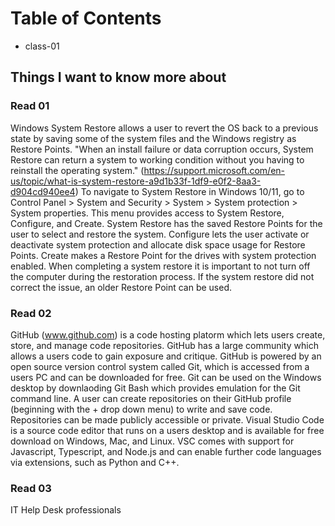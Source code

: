 # Table of Contents

- class-01

## Things I want to know more about

### Read 01
Windows System Restore allows a user to revert the OS back to a previous state by saving some of the system files and the Windows registry as Restore Points. 
"When an install failure or data corruption occurs, System Restore can return a system to working condition without you having to reinstall the operating system." (https://support.microsoft.com/en-us/topic/what-is-system-restore-a9d1b33f-1df9-e0f2-8aa3-d904cd940ee4)
To navigate to System Restore in Windows 10/11, go to Control Panel > System and Security > System > System protection > System properties. This menu provides access to System Restore, Configure, and Create. System Restore has the saved Restore Points for the user to select and restore the system. Configure lets the user activate or deactivate system protection and allocate disk space usage for Restore Points. Create makes a Restore Point for the drives with system protection enabled.
When completing a system restore it is important to not turn off the computer during the restoration process. If the system restore did not correct the issue, an older Restore Point can be used. 

### Read 02
GitHub (www.github.com) is a code hosting platorm which lets users create, store, and manage code repositories. GitHub has a large community which allows a users code to gain exposure and critique. GitHub is powered by an open source version control system called Git, which is accessed from a users PC and can be downloaded for free. Git can be used on the Windows desktop by downlaoding Git Bash which provides emulation for the Git command line. A user can create repositories on their GitHub profile (beginning with the + drop down menu) to write and save code. Repositories can be made publicly accessible or private. 
Visual Studio Code is a source code editor that runs on a users desktop and is available for free download on Windows, Mac, and Linux. VSC comes with support for Javascript, Typescript, and Node.js and can enable further code languages via extensions, such as Python and C++. 

### Read 03
IT Help Desk professionals 

